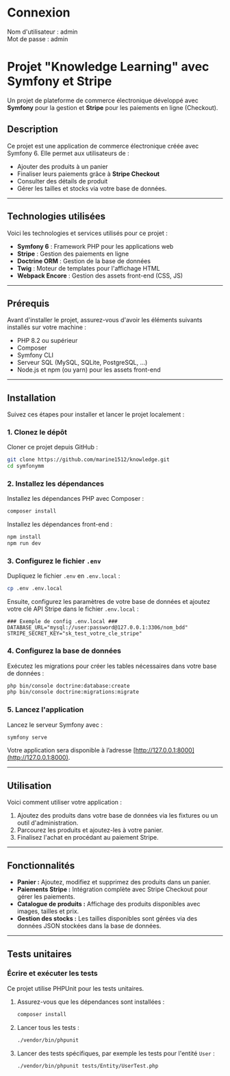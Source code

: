 # Connexion
Nom d'utilisateur : admin   
Mot de passe : admin

# Projet "Knowledge Learning" avec Symfony et Stripe

Un projet de plateforme de commerce électronique développé avec **Symfony** pour la gestion et **Stripe** pour les paiements en ligne (Checkout).

## Description

Ce projet est une application de commerce électronique créée avec Symfony 6. Elle permet aux utilisateurs de :
- Ajouter des produits à un panier
- Finaliser leurs paiements grâce à **Stripe Checkout**
- Consulter des détails de produit
- Gérer les tailles et stocks via votre base de données.

---

## Technologies utilisées

Voici les technologies et services utilisés pour ce projet :

- **Symfony 6** : Framework PHP pour les applications web
- **Stripe** : Gestion des paiements en ligne
- **Doctrine ORM** : Gestion de la base de données
- **Twig** : Moteur de templates pour l'affichage HTML
- **Webpack Encore** : Gestion des assets front-end (CSS, JS)

---

## Prérequis

Avant d'installer le projet, assurez-vous d'avoir les éléments suivants installés sur votre machine :

- PHP 8.2 ou supérieur
- Composer
- Symfony CLI
- Serveur SQL (MySQL, SQLite, PostgreSQL, …)
- Node.js et npm (ou yarn) pour les assets front-end

---

## Installation

Suivez ces étapes pour installer et lancer le projet localement :

### 1. Clonez le dépôt

Cloner ce projet depuis GitHub :
```bash
git clone https://github.com/marine1512/knowledge.git
cd symfonymm
```

### 2. Installez les dépendances
Installez les dépendances PHP avec Composer :
```bash
composer install
```

Installez les dépendances front-end :
```bash
npm install
npm run dev
```

### 3. Configurez le fichier `.env`

Dupliquez le fichier `.env` en `.env.local` :
```bash
cp .env .env.local
```
Ensuite, configurez les paramètres de votre base de données et ajoutez votre clé API Stripe dans le fichier `.env.local` :
```env
### Exemple de config .env.local ###
DATABASE_URL="mysql://user:password@127.0.0.1:3306/nom_bdd"
STRIPE_SECRET_KEY="sk_test_votre_cle_stripe"
```

### 4. Configurez la base de données

Exécutez les migrations pour créer les tables nécessaires dans votre base de données :
```bash
php bin/console doctrine:database:create
php bin/console doctrine:migrations:migrate
```

### 5. Lancez l'application

Lancez le serveur Symfony avec :
```bash
symfony serve
```

Votre application sera disponible à l’adresse [http://127.0.0.1:8000](http://127.0.0.1:8000).

---

## Utilisation

Voici comment utiliser votre application :

1. Ajoutez des produits dans votre base de données via les fixtures ou un outil d'administration.
2. Parcourez les produits et ajoutez-les à votre panier.
3. Finalisez l'achat en procédant au paiement Stripe.

---

## Fonctionnalités

- **Panier :** Ajoutez, modifiez et supprimez des produits dans un panier.
- **Paiements Stripe :** Intégration complète avec Stripe Checkout pour gérer les paiements.
- **Catalogue de produits :** Affichage des produits disponibles avec images, tailles et prix.
- **Gestion des stocks :** Les tailles disponibles sont gérées via des données JSON stockées dans la base de données.

---

## Tests unitaires

### Écrire et exécuter les tests

Ce projet utilise PHPUnit pour les tests unitaires.

1. Assurez-vous que les dépendances sont installées :
   ```bash
   composer install
   ```

2. Lancer tous les tests :
   ```bash
   ./vendor/bin/phpunit
   ```

3. Lancer des tests spécifiques, par exemple les tests pour l'entité `User` :
   ```bash
   ./vendor/bin/phpunit tests/Entity/UserTest.php
   ```
